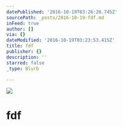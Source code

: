 ```yaml
---
datePublished: '2016-10-19T03:26:28.745Z'
sourcePath: _posts/2016-10-19-fdf.md
inFeed: true
author: []
via: {}
dateModified: '2016-10-19T03:23:53.415Z'
title: fdf
publisher: {}
description: ''
starred: false
_type: Blurb

---
```

![](https://the-grid-user-content.s3-us-west-2.amazonaws.com/9860bb22-03b5-4c07-aebb-a024a61e8d8f.jpg)

# fdf